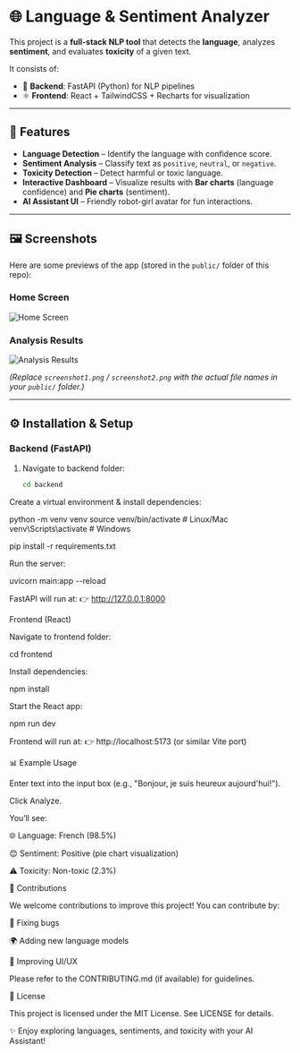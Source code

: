 # 🌐 Language & Sentiment Analyzer

This project is a **full-stack NLP tool** that detects the **language**, analyzes **sentiment**, and evaluates **toxicity** of a given text.  

It consists of:
- 🐍 **Backend**: FastAPI (Python) for NLP pipelines  
- ⚛️ **Frontend**: React + TailwindCSS + Recharts for visualization  

---

## 🚀 Features
- **Language Detection** – Identify the language with confidence score.  
- **Sentiment Analysis** – Classify text as `positive`, `neutral`, or `negative`.  
- **Toxicity Detection** – Detect harmful or toxic language.  
- **Interactive Dashboard** – Visualize results with **Bar charts** (language confidence) and **Pie charts** (sentiment).  
- **AI Assistant UI** – Friendly robot-girl avatar for fun interactions.  

---

## 🖼️ Screenshots
Here are some previews of the app (stored in the `public/` folder of this repo):  

### Home Screen  
![Home Screen](public/screenshot1.jpg)

### Analysis Results  
![Analysis Results](public/screenshot2.png)  

*(Replace `screenshot1.png` / `screenshot2.png` with the actual file names in your `public/` folder.)*

---

## ⚙️ Installation & Setup

### Backend (FastAPI)
1. Navigate to backend folder:
   ```bash
   cd backend
Create a virtual environment & install dependencies:

python -m venv venv
source venv/bin/activate  # Linux/Mac
venv\Scripts\activate     # Windows

pip install -r requirements.txt


Run the server:

uvicorn main:app --reload


FastAPI will run at:
👉 http://127.0.0.1:8000

Frontend (React)

Navigate to frontend folder:

cd frontend


Install dependencies:

npm install


Start the React app:

npm run dev


Frontend will run at:
👉 http://localhost:5173 (or similar Vite port)

📊 Example Usage

Enter text into the input box (e.g., "Bonjour, je suis heureux aujourd'hui!").

Click Analyze.

You’ll see:

🌐 Language: French (98.5%)

😊 Sentiment: Positive (pie chart visualization)

⚠️ Toxicity: Non-toxic (2.3%)

🤝 Contributions

We welcome contributions to improve this project!
You can contribute by:

🐛 Fixing bugs

🌍 Adding new language models

🎨 Improving UI/UX

Please refer to the CONTRIBUTING.md
 (if available) for guidelines.

📜 License

This project is licensed under the MIT License.
See LICENSE
 for details.

✨ Enjoy exploring languages, sentiments, and toxicity with your AI Assistant!
